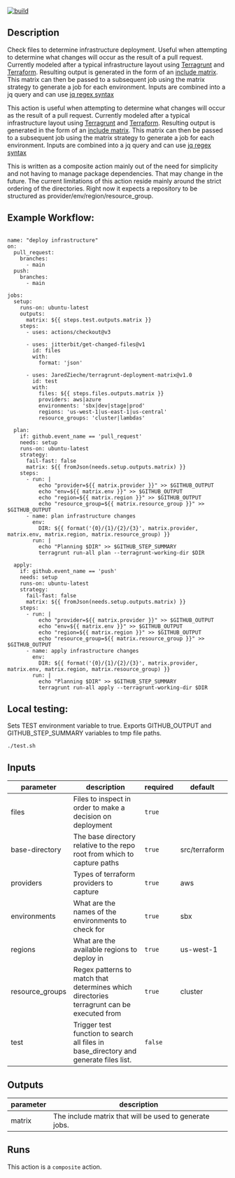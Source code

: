 [![build](https://github.com/JaredZieche/terragrunt-deployment-matrix/actions/workflows/test.yml/badge.svg)](https://github.com/JaredZieche/terragrunt-deployment-matrix/actions/workflows/test.yml)

<!-- action-docs-description -->

## Description

Check files to determine infrastructure deployment. Useful when attempting to determine what changes will occur as the result of a pull request. Currently modeled after a typical infrastructure layout using [Terragrunt](https://terragrunt.gruntwork.io/) and [Terraform](https://www.terraform.io/). Resulting output is generated in the form of an [include matrix](https://docs.github.com/en/actions/using-jobs/using-a-matrix-for-your-jobs#example-expanding-configurations). This matrix can then be passed to a subsequent job using the matrix strategy to generate a job for each environment. Inputs are combined into a jq query and can use [jq regex syntax](https://stedolan.github.io/jq/manual/#RegularexpressionsPCRE)

<!-- action-docs-description -->

This action is useful when attempting to determine what changes will occur as the result of a pull request. Currently modeled after a typical infrastructure layout using [Terragrunt](https://terragrunt.gruntwork.io/) and [Terraform](https://www.terraform.io/). Resulting output is generated in the form of an [include matrix](https://docs.github.com/en/actions/using-jobs/using-a-matrix-for-your-jobs#example-expanding-configurations). This matrix can then be passed to a subsequent job using the matrix strategy to generate a job for each environment. Inputs are combined into a jq query and can use [jq regex syntax](https://stedolan.github.io/jq/manual/#RegularexpressionsPCRE)

This is written as a composite action mainly out of the need for simplicity and not having to manage package dependencies. That may change in the future. The current limitations of this action reside mainly around the strict ordering of the directories. Right now it expects a repository to be structured as provider/env/region/resource_group.

## Example Workflow:

```

name: "deploy infrastructure"
on:
  pull_request:
    branches:
      - main
  push:
    branches:
      - main

jobs:
  setup:
    runs-on: ubuntu-latest
    outputs:
      matrix: ${{ steps.test.outputs.matrix }}
    steps:
      - uses: actions/checkout@v3

      - uses: jitterbit/get-changed-files@v1
        id: files
        with:
          format: 'json'

      - uses: JaredZieche/terragrunt-deployment-matrix@v1.0
        id: test
        with:
          files: ${{ steps.files.outputs.matrix }}
          providers: aws|azure
          environments: 'sbx|dev|stage|prod'
          regions: 'us-west-1|us-east-1|us-central'
          resource_groups: 'cluster|lambdas'

  plan:
    if: github.event_name == 'pull_request'
    needs: setup
    runs-on: ubuntu-latest
    strategy:
      fail-fast: false
      matrix: ${{ fromJson(needs.setup.outputs.matrix) }}
    steps:
      - run: |
          echo "provider=${{ matrix.provider }}" >> $GITHUB_OUTPUT
          echo "env=${{ matrix.env }}" >> $GITHUB_OUTPUT
          echo "region=${{ matrix.region }}" >> $GITHUB_OUTPUT
          echo "resource_group=${{ matrix.resource_group }}" >> $GITHUB_OUTPUT
      - name: plan infrastructure changes
        env:
          DIR: ${{ format('{0}/{1}/{2}/{3}', matrix.provider, matrix.env, matrix.region, matrix.resource_group) }}
        run: |
          echo "Planning $DIR" >> $GITHUB_STEP_SUMMARY
          terragrunt run-all plan --terragrunt-working-dir $DIR

  apply:
    if: github.event_name == 'push'
    needs: setup
    runs-on: ubuntu-latest
    strategy:
      fail-fast: false
      matrix: ${{ fromJson(needs.setup.outputs.matrix) }}
    steps:
      - run: |
          echo "provider=${{ matrix.provider }}" >> $GITHUB_OUTPUT
          echo "env=${{ matrix.env }}" >> $GITHUB_OUTPUT
          echo "region=${{ matrix.region }}" >> $GITHUB_OUTPUT
          echo "resource_group=${{ matrix.resource_group }}" >> $GITHUB_OUTPUT
      - name: apply infrastructure changes
        env:
          DIR: ${{ format('{0}/{1}/{2}/{3}', matrix.provider, matrix.env, matrix.region, matrix.resource_group) }}
        run: |
          echo "Planning $DIR" >> $GITHUB_STEP_SUMMARY
          terragrunt run-all apply --terragrunt-working-dir $DIR
```

## Local testing:

Sets TEST environment variable to true. Exports GITHUB_OUTPUT and GITHUB_STEP_SUMMARY variables to tmp file paths.

```
./test.sh
```

<!-- action-docs-inputs -->

## Inputs

| parameter       | description                                                                               | required | default       |
| --------------- | ----------------------------------------------------------------------------------------- | -------- | ------------- |
| files           | Files to inspect in order to make a decision on deployment                                | `true`   |               |
| base-directory  | The base directory relative to the repo root from which to capture paths                  | `true`   | src/terraform |
| providers       | Types of terraform providers to capture                                                   | `true`   | aws           |
| environments    | What are the names of the environments to check for                                       | `true`   | sbx           |
| regions         | What are the available regions to deploy in                                               | `true`   | us-west-1     |
| resource_groups | Regex patterns to match that determines which directories terragrunt can be executed from | `true`   | cluster       |
| test            | Trigger test function to search all files in base_directory and generate files list.      | `false`  |               |

<!-- action-docs-inputs -->

<!-- action-docs-outputs -->

## Outputs

| parameter | description                                            |
| --------- | ------------------------------------------------------ |
| matrix    | The include matrix that will be used to generate jobs. |

<!-- action-docs-outputs -->

<!-- action-docs-runs -->

## Runs

This action is a `composite` action.

<!-- action-docs-runs -->
